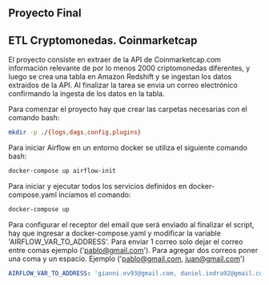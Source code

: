 ## Proyecto Final
## ETL Cryptomonedas. Coinmarketcap

El proyecto consiste en extraer de la API de Coinmarketcap.com información relevante de por lo menos 2000 criptomonedas diferentes, y luego se crea una tabla en Amazon Redshift y se ingestan los datos extraidos de la API. Al finalizar la tarea se envia un correo electrónico confirmando la ingesta de los datos en la tabla.


Para comenzar el proyecto hay que crear las carpetas necesarias con el comando bash: 

```bash
mkdir -p ./{logs,dags,config,plugins}
```
Para iniciar Airflow en un entorno docker se utiliza el siguiente comando bash:
```bash
docker-compose up airflow-init
```
Para iniciar y ejecutar todos los servicios definidos en docker-compose.yaml inciamos el comando:
```bash
docker-compose up
```


Para configurar el receptor del email que será enviado al finalizar el script, hay que ingresar a docker-compose.yaml y modificar la variable 'AIRFLOW_VAR_TO_ADDRESS'. Para enviar 1 correo solo dejar el correo entre comas ejemplo ('pablo@gmail.com'). Para agregar dos correos poner una coma y un espacio. Ejemplo ('pablo@gmail.com, juan@gmail.com')

```yaml
AIRFLOW_VAR_TO_ADDRESS: 'gianni.ev93@gmail.com, daniel.indra92@gmail.com'
```
